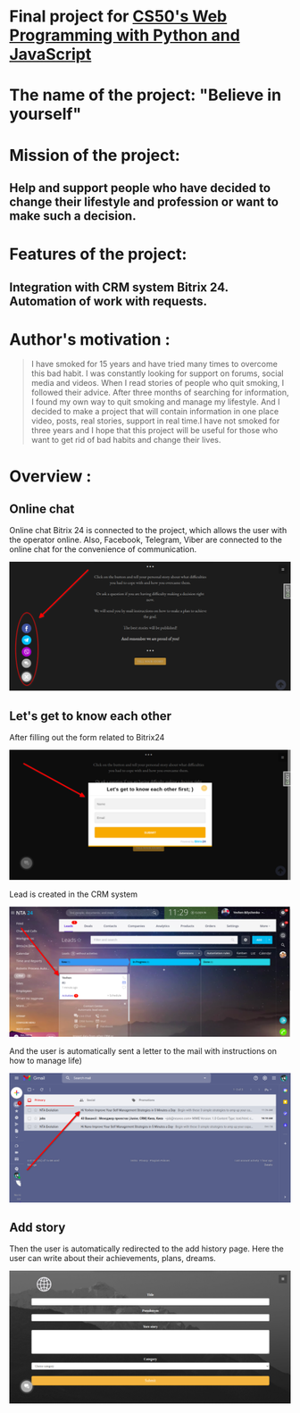 # Final project for [CS50's Web Programming with Python and JavaScript](https://www.edx.org/course/cs50s-web-programming-with-python-and-javascript)

# The name of the project: "Believe in yourself"

# Mission of the project:
## Help and support people who have decided to change their lifestyle and profession or want to make such a decision.

# Features of the project:

## Integration with CRM system Bitrix 24. Automation of work with requests.

# Author's motivation : 
> I have smoked for 15 years and have tried many times to overcome this bad habit. I was constantly looking for support on forums, social media and videos. When I read stories of people who quit smoking, I followed their advice. After three months of searching for information, I found my own way to quit smoking and manage my lifestyle. And I decided to make a project that will contain information in one place video, posts, real stories, support in real time.I have not smoked for three years and I hope that this project will be useful for those who want to get rid of bad habits and change their lives.

# Overview :

## Online chat

Online chat Bitrix 24 is connected to the project, which allows the user with the operator online. Also, Facebook, Telegram, Viber are connected to the online chat for the convenience of communication.

![](static/screenshots/111851.png)

## Let's get to know each other
After filling out the form related to Bitrix24 

![](static/screenshots/112610.png)

Lead is created in the CRM system

![](static/screenshots/112934.png)

And the user is automatically sent a letter to the mail with instructions on how to manage life)

![](static/screenshots/113139.png)

## Add story 

Then the user is automatically redirected to the add history page. Here the user can write about their achievements, plans, dreams.

![](static/screenshots/113246.png)

